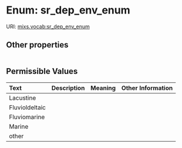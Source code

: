 
# Enum: sr_dep_env_enum




URI: [mixs.vocab:sr_dep_env_enum](https://w3id.org/mixs/vocab/sr_dep_env_enum)


## Other properties

|  |  |  |
| --- | --- | --- |

## Permissible Values

| Text | Description | Meaning | Other Information |
| :--- | :---: | :---: | ---: |
| Lacustine |  |  |  |
| Fluvioldeltaic |  |  |  |
| Fluviomarine |  |  |  |
| Marine |  |  |  |
| other |  |  |  |

